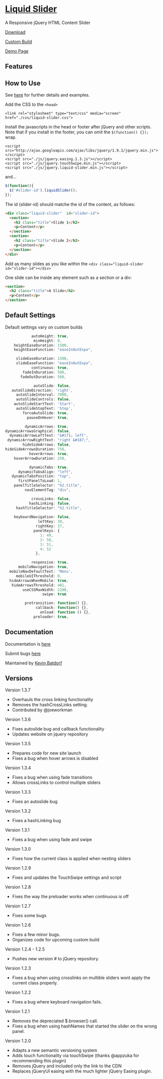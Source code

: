 [Liquid Slider](http://liquidslider.com)
============
A Responsive jQuery HTML Content Slider

[Download](https://github.com/KevinBatdorf/liquidslider/zipball/master)

[Custom Build](http://liquidslider.com/custom-build)

[Demo Page](http://liquidslider.com)


Features
--------




How to Use
-----------

See [here](http://liquidslider.com/examples/) for further details and examples.

Add the CSS to the `<head>`

```markup
<link rel="stylesheet" type="text/css" media="screen" href="./css/liquid-slider.css">
```
Install the javascripts in the head or footer after jQuery and other scripts. Note that if you install in the footer, you can omit the `$(function() {});` wrap.

```markup
<script src="http://ajax.googleapis.com/ajax/libs/jquery/1.9.1/jquery.min.js"></script>
<script src="./js/jquery.easing.1.3.js"></script>
<script src="./js/jquery.touchSwipe.min.js"></script>
<script src="./js/jquery.liquid-slider.min.js"></script>
```

and...

```javascript
$(function(){
  $('#slider-id').liquidSlider();
});
```

The id (slider-id) should matche the id of the content, as follows:

```html
<div class="liquid-slider"  id="slider-id">
  <section>
    <h2 class="title">Slide 1</h2>
    <p>Content</p>
  </section>
  <section>
    <h2 class="title">Slide 2</h2>
    <p>Content</p>
  </section>
</div>
```

Add as many slides as you like within the `<div class="liquid-slider id="slider-id"></div>`

One slide can be inside any element such as a section or a div:   
```html
<section>
  <h2 class="title">A Slide</h2>
  <p>Content</p>
</section>
```

Default Settings
----------------
Default settings vary on custom builds

```javascript
            autoHeight: true,
             minHeight: 0,
    heightEaseDuration: 1500,
    heightEaseFunction: "easeInOutExpo",

     slideEaseDuration: 1500,
     slideEaseFunction: "easeInOutExpo",
            continuous: true,
        fadeInDuration: 500,
       fadeOutDuration: 500,

             autoSlide: false,
   autoSlideDirection: 'right',
     autoSlideInterval: 7000,
     autoSlideControls: false,
    autoSlideStartText: 'Start',
     autoSlideStopText: 'Stop',
        forceAutoSlide: true,
          pauseOnHover: true,

         dynamicArrows: true,
dynamicArrowsGraphical: false,
  dynamicArrowLeftText: "&#171; left",
 dynamicArrowRightText: "right &#187;",
        hideSideArrows: false,
hideSideArrowsDuration: 750,
           hoverArrows: true,
    hoverArrowDuration: 250,

           dynamicTabs: true,
      dynamicTabsAlign: "left",
   dynamicTabsPosition: "top",
      firstPanelToLoad: 1,
    panelTitleSelector: "h2.title",
         navElementTag: "div",

            crossLinks: false,
           hashLinking: false,
     hashTitleSelector: "h2.title",
               
    keyboardNavigation: false,
               leftKey: 39,
              rightKey: 37,
             panelKeys: {
                1: 49,
                2: 50,
                3: 51,
                4: 52
              },

            responsive: true,
      mobileNavigation: true,
  mobileNavDefaultText: 'Menu',
     mobileUIThreshold: 0,
  hideArrowsWhenMobile: true,
   hideArrowsThreshold: 481,
        useCSSMaxWidth: 2200,
                 swipe: true

         pretransition: function() {},
              callback: function() {},
                onload: function () {},
             preloader: true,

```


Documentation
-------------

Documentation is [here](http://liquidslider.com/documentation)

Submit bugs [here](https://github.com/kevinbatdorf/liquidslider/issues)

Maintained by [Kevin Batdorf](http://twitter.com/#!/kevinbatdorf)



Versions
--------
Version 1.3.7
- Overhauls the cross linking functionality
- Removes the hashCrossLinks setting.
- Contributed by @joeworkman

Version 1.3.6
- Fixes autoslide bug and callback functionality
- Updates website on jquery repository

Version 1.3.5
- Prepares code for new site launch
- Fixes a bug when hover arrows is disabled

Version 1.3.4
- Fixes a bug when using fade transitions
- Allows crossLinks to control multiple sliders

Version 1.3.3
- Fixes an autoslide bug

Version 1.3.2
- Fixes a hashLinking bug

Version 1.3.1
- Fixes a bug when using fade and swipe

Version 1.3.0
- Fixes how the current class is applied when nesting sliders

Version 1.2.9
- Fixes and updates the TouchSwipe settings and script

Version 1.2.8
- Fixes the way the preloader works when continuous is off

Version 1.2.7
- Fixes some bugs

Version 1.2.6
- Fixes a few minor bugs.
- Organizes code for upcoming custom build

Version 1.2.4 - 1.2.5
- Pushes new version # to jQuery repository.

Version 1.2.3
- Fixes a bug when using crosslinks on multible sliders wont apply the current class properly.

Version 1.2.2
- Fixes a bug where keyboard navigation fails.

Version 1.2.1
- Removes the depreciated $.browser() call.
- Fixes a bug when using hashNames that started the slider on the wrong panel.

Version 1.2.0
- Adapts a new semantic versioning system
- Adds touch functionality via touchSwipe (thanks @appzuka for recommending this plugin)
- Removes jQuery and included only the link to the CDN
- Replaces jQueryUI easing with the much lighter jQuery Easing plugin.
